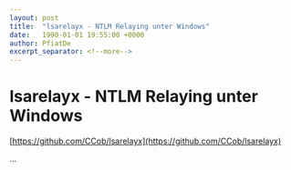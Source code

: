 ```yaml
---
layout: post
title:  "lsarelayx - NTLM Relaying unter Windows"
date:   1990-01-01 19:55:00 +0000
author: PfiatDe
excerpt_separator: <!--more-->
---
```


# lsarelayx - NTLM Relaying unter Windows

[https://github.com/CCob/lsarelayx](https://github.com/CCob/lsarelayx)

...
<!--more-->
